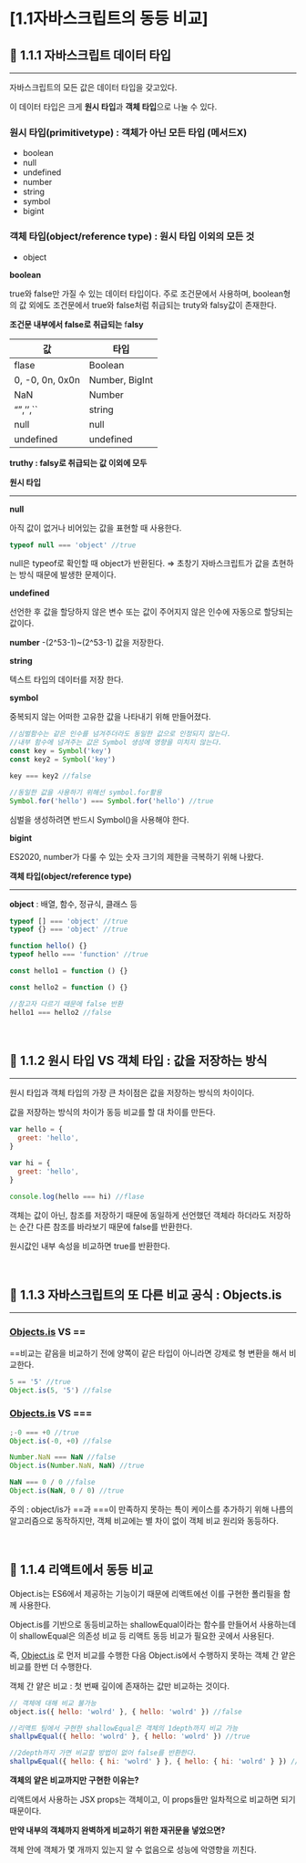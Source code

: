 # [1.1자바스크립트의 동등 비교]

## 💠 1.1.1 자바스크립트 데이터 타입

---

자바스크립트의 모든 값은 데이터 타입을 갖고있다.

이 데이터 타입은 크게 **원시 타입**과 **객체 타입**으로 나눌 수 있다.

### 원시 타입(primitivetype) : 객체가 아닌 모든 타입 (메서드X)

- boolean
- null
- undefined
- number
- string
- symbol
- bigint

### 객체 타입(object/reference type) : 원시 타입 이외의 모든 것

- object

**boolean**

true와 false만 가질 수 있는 데이터 타입이다. 주로 조건문에서 사용하며, boolean형의 값 외에도 조건문에서 true와 false처럼 취급되는 truty와 falsy값이 존재한다.

**조건문 내부에서 false로 취급되는** f**alsy**

| 값              | 타입           |
| --------------- | -------------- |
| flase           | Boolean        |
| 0, -0, 0n, 0x0n | Number, BigInt |
| NaN             | Number         |
| “”,’’,``        | string         |
| null            | null           |
| undefined       | undefined      |

**truthy : falsy로 취급되는 값 이외에 모두**

**원시 타입**

---

**null**

아직 값이 없거나 비어있는 값을 표현할 때 사용한다.

```jsx
typeof null === 'object' //true
```

null은 typeof로 확인할 때 object가 반환된다. ⇒ 초창기 자바스크립트가 값을 쵸현하는 방식 때문에 발생한 문제이다.

**undefined**

선언한 후 값을 할당하지 않은 변수 또는 값이 주어지지 않은 인수에 자동으로 할당되는 값이다.

**number**
-(2^53-1)~(2^53-1) 값을 저장한다.

**string**

텍스트 타입의 데이터를 저장 한다.

**symbol**

중복되지 않는 어떠한 고유한 값을 나타내기 위해 만들어졌다.

```jsx
//심벌함수는 같은 인수를 넘겨주더라도 동일한 값으로 인정되지 않는다.
//내부 함수에 넘겨주는 값은 Symbol 생성에 영향을 미치지 않는다.
const key = Symbol('key')
const key2 = Symbol('key')

key === key2 //false

//동일한 값을 사용하기 위해선 symbol.for활용
Symbol.for('hello') === Symbol.for('hello') //true
```

심벌을 생성하려면 반드시 Symbol()을 사용해야 한다.

**bigint**

ES2020, number가 다룰 수 있는 숫자 크기의 제한을 극복하기 위해 나왔다.

**객체 타입(object/reference type)**

---

**object** : 배열, 함수, 정규식, 클래스 등

```jsx
typeof [] === 'object' //true
typeof {} === 'object' //true

function hello() {}
typeof hello === 'function' //true

const hello1 = function () {}

const hello2 = function () {}

//참고자 다르기 때문에 false 반환
hello1 === hello2 //false
```

<br/>

## 🔖 1.1.2 원시 타입 VS 객체 타입 : 값을 저장하는 방식

---

원시 타입과 객체 타입의 가장 큰 차이점은 값을 저장하는 방식의 차이이다.

값을 저장하는 방식의 차이가 동등 비교를 할 대 차이를 만든다.

```jsx
var hello = {
  greet: 'hello',
}

var hi = {
  greet: 'hello',
}

console.log(hello === hi) //flase
```

객체는 값이 아닌, 참조를 저장하기 때문에 동일하게 선언했던 객체라 하더라도 저장하는 순간 다른 참조를 바라보기 때문에 false를 반환한다.

원시값인 내부 속성을 비교하면 true를 반환한다.

<br/>

## 📐 1.1.3 자바스크립트의 또 다른 비교 공식 : Objects.is

---

### [Objects.is](http://Objects.is) VS ==

==비교는 같음을 비교하기 전에 양쪽이 같은 타입이 아니라면 강제로 형 변환을 해서 비교한다.

```jsx
5 == '5' //true
Object.is(5, '5') //false
```

### [Objects.is](http://Objects.is) VS ===

```jsx
;-0 === +0 //true
Object.is(-0, +0) //false

Number.NaN === NaN //false
Object.is(Number.NaN, NaN) //true

NaN === 0 / 0 //false
Object.is(NaN, 0 / 0) //true
```

주의 : object/is가 ==과 ===이 만족하지 못하는 특이 케이스를 추가하기 위해 나름의 알고리즘으로 동작하지만, 객체 비교에는 별 차이 없이 객체 비교 원리와 동등하다.

<br/>

## 🟰 1.1.4 리액트에서 동등 비교

Object.is는 ES6에서 제공하는 기능이기 때문에 리액트에선 이를 구현한 폴리필을 함께 사용한다.

Object.is를 기반으로 동등비교하는 shallowEqual이라는 함수를 만들어서 사용하는데 이 shallowEqual은 의존성 비교 등 리액트 동등 비교가 필요한 곳에서 사용된다.

즉, [Object.is](http://Object.is) 로 먼저 비교를 수행한 다음 Object.is에서 수행하지 못하는 객체 간 얕은 비교를 한번 더 수행한다.

객체 간 얕은 비교 : 첫 번째 깊이에 존재하는 값만 비교하는 것이다.

```jsx
// 객체에 대해 비교 불가능
object.is({ hello: 'wolrd' }, { hello: 'wolrd' }) //false

//리액트 팀에서 구현한 shallowEqual은 객체의 1depth까지 비교 가능
shallpwEqual({ hello: 'wolrd' }, { hello: 'wolrd' }) //true

//2depth까지 가면 비교할 방법이 없어 false를 반환한다.
shallpwEqual({ hello: { hi: 'wolrd' } }, { hello: { hi: 'wolrd' } }) //false
```

**객체의 얕은 비교까지만 구현한 이유는?**

리액트에서 사용하는 JSX props는 객체이고, 이 props들만 일차적으로 비교하면 되기 때문이다.

**만약 내부의 객체까지 완벽하게 비교하기 위한 재귀문을 넣었으면?**

객체 안에 객체가 몇 개까지 있는지 알 수 없음으로 성능에 악영향을 끼친다.
